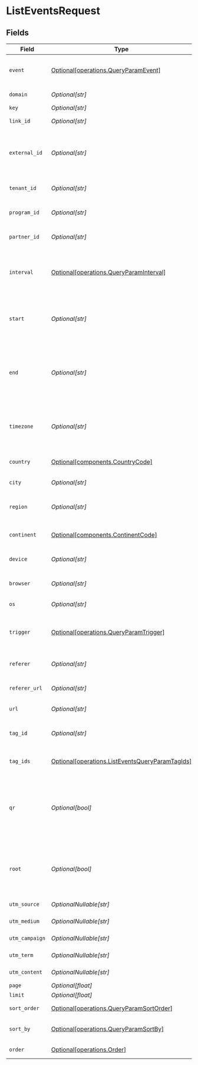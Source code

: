 # ListEventsRequest


## Fields

| Field                                                                                                                                                                 | Type                                                                                                                                                                  | Required                                                                                                                                                              | Description                                                                                                                                                           | Example                                                                                                                                                               |
| --------------------------------------------------------------------------------------------------------------------------------------------------------------------- | --------------------------------------------------------------------------------------------------------------------------------------------------------------------- | --------------------------------------------------------------------------------------------------------------------------------------------------------------------- | --------------------------------------------------------------------------------------------------------------------------------------------------------------------- | --------------------------------------------------------------------------------------------------------------------------------------------------------------------- |
| `event`                                                                                                                                                               | [Optional[operations.QueryParamEvent]](../../models/operations/queryparamevent.md)                                                                                    | :heavy_minus_sign:                                                                                                                                                    | The type of event to retrieve analytics for. Defaults to 'clicks'.                                                                                                    |                                                                                                                                                                       |
| `domain`                                                                                                                                                              | *Optional[str]*                                                                                                                                                       | :heavy_minus_sign:                                                                                                                                                    | The domain to filter analytics for.                                                                                                                                   |                                                                                                                                                                       |
| `key`                                                                                                                                                                 | *Optional[str]*                                                                                                                                                       | :heavy_minus_sign:                                                                                                                                                    | The short link slug.                                                                                                                                                  |                                                                                                                                                                       |
| `link_id`                                                                                                                                                             | *Optional[str]*                                                                                                                                                       | :heavy_minus_sign:                                                                                                                                                    | The unique ID of the short link on Dub.                                                                                                                               |                                                                                                                                                                       |
| `external_id`                                                                                                                                                         | *Optional[str]*                                                                                                                                                       | :heavy_minus_sign:                                                                                                                                                    | This is the ID of the link in the your database. Must be prefixed with 'ext_' when passed as a query parameter.                                                       |                                                                                                                                                                       |
| `tenant_id`                                                                                                                                                           | *Optional[str]*                                                                                                                                                       | :heavy_minus_sign:                                                                                                                                                    | The ID of the tenant that created the link inside your system.                                                                                                        |                                                                                                                                                                       |
| `program_id`                                                                                                                                                          | *Optional[str]*                                                                                                                                                       | :heavy_minus_sign:                                                                                                                                                    | The ID of the program to retrieve analytics for.                                                                                                                      |                                                                                                                                                                       |
| `partner_id`                                                                                                                                                          | *Optional[str]*                                                                                                                                                       | :heavy_minus_sign:                                                                                                                                                    | The ID of the partner to retrieve analytics for.                                                                                                                      |                                                                                                                                                                       |
| `interval`                                                                                                                                                            | [Optional[operations.QueryParamInterval]](../../models/operations/queryparaminterval.md)                                                                              | :heavy_minus_sign:                                                                                                                                                    | The interval to retrieve events for. Takes precedence over start and end. If undefined, defaults to 24h.                                                              |                                                                                                                                                                       |
| `start`                                                                                                                                                               | *Optional[str]*                                                                                                                                                       | :heavy_minus_sign:                                                                                                                                                    | The start date and time when to retrieve analytics from. Takes precedence over `interval`.                                                                            |                                                                                                                                                                       |
| `end`                                                                                                                                                                 | *Optional[str]*                                                                                                                                                       | :heavy_minus_sign:                                                                                                                                                    | The end date and time when to retrieve analytics from. If not provided, defaults to the current date. Takes precedence over `interval`.                               |                                                                                                                                                                       |
| `timezone`                                                                                                                                                            | *Optional[str]*                                                                                                                                                       | :heavy_minus_sign:                                                                                                                                                    | The IANA time zone code for aligning timeseries granularity (e.g. America/New_York). Defaults to UTC.                                                                 | America/New_York                                                                                                                                                      |
| `country`                                                                                                                                                             | [Optional[components.CountryCode]](../../models/components/countrycode.md)                                                                                            | :heavy_minus_sign:                                                                                                                                                    | The country to retrieve analytics for.                                                                                                                                |                                                                                                                                                                       |
| `city`                                                                                                                                                                | *Optional[str]*                                                                                                                                                       | :heavy_minus_sign:                                                                                                                                                    | The city to retrieve analytics for.                                                                                                                                   | New York                                                                                                                                                              |
| `region`                                                                                                                                                              | *Optional[str]*                                                                                                                                                       | :heavy_minus_sign:                                                                                                                                                    | The ISO 3166-2 region code to retrieve analytics for.                                                                                                                 |                                                                                                                                                                       |
| `continent`                                                                                                                                                           | [Optional[components.ContinentCode]](../../models/components/continentcode.md)                                                                                        | :heavy_minus_sign:                                                                                                                                                    | The continent to retrieve analytics for.                                                                                                                              |                                                                                                                                                                       |
| `device`                                                                                                                                                              | *Optional[str]*                                                                                                                                                       | :heavy_minus_sign:                                                                                                                                                    | The device to retrieve analytics for.                                                                                                                                 | Desktop                                                                                                                                                               |
| `browser`                                                                                                                                                             | *Optional[str]*                                                                                                                                                       | :heavy_minus_sign:                                                                                                                                                    | The browser to retrieve analytics for.                                                                                                                                | Chrome                                                                                                                                                                |
| `os`                                                                                                                                                                  | *Optional[str]*                                                                                                                                                       | :heavy_minus_sign:                                                                                                                                                    | The OS to retrieve analytics for.                                                                                                                                     | Windows                                                                                                                                                               |
| `trigger`                                                                                                                                                             | [Optional[operations.QueryParamTrigger]](../../models/operations/queryparamtrigger.md)                                                                                | :heavy_minus_sign:                                                                                                                                                    | The trigger to retrieve analytics for. If undefined, return both QR and link clicks.                                                                                  |                                                                                                                                                                       |
| `referer`                                                                                                                                                             | *Optional[str]*                                                                                                                                                       | :heavy_minus_sign:                                                                                                                                                    | The referer to retrieve analytics for.                                                                                                                                | google.com                                                                                                                                                            |
| `referer_url`                                                                                                                                                         | *Optional[str]*                                                                                                                                                       | :heavy_minus_sign:                                                                                                                                                    | The full referer URL to retrieve analytics for.                                                                                                                       | https://dub.co/blog                                                                                                                                                   |
| `url`                                                                                                                                                                 | *Optional[str]*                                                                                                                                                       | :heavy_minus_sign:                                                                                                                                                    | The URL to retrieve analytics for.                                                                                                                                    |                                                                                                                                                                       |
| `tag_id`                                                                                                                                                              | *Optional[str]*                                                                                                                                                       | :heavy_minus_sign:                                                                                                                                                    | Deprecated. Use `tagIds` instead. The tag ID to retrieve analytics for.                                                                                               |                                                                                                                                                                       |
| `tag_ids`                                                                                                                                                             | [Optional[operations.ListEventsQueryParamTagIds]](../../models/operations/listeventsqueryparamtagids.md)                                                              | :heavy_minus_sign:                                                                                                                                                    | The tag IDs to retrieve analytics for.                                                                                                                                |                                                                                                                                                                       |
| `qr`                                                                                                                                                                  | *Optional[bool]*                                                                                                                                                      | :heavy_minus_sign:                                                                                                                                                    | Deprecated. Use the `trigger` field instead. Filter for QR code scans. If true, filter for QR codes only. If false, filter for links only. If undefined, return both. |                                                                                                                                                                       |
| `root`                                                                                                                                                                | *Optional[bool]*                                                                                                                                                      | :heavy_minus_sign:                                                                                                                                                    | Filter for root domains. If true, filter for domains only. If false, filter for links only. If undefined, return both.                                                |                                                                                                                                                                       |
| `utm_source`                                                                                                                                                          | *OptionalNullable[str]*                                                                                                                                               | :heavy_minus_sign:                                                                                                                                                    | The UTM source of the short link.                                                                                                                                     |                                                                                                                                                                       |
| `utm_medium`                                                                                                                                                          | *OptionalNullable[str]*                                                                                                                                               | :heavy_minus_sign:                                                                                                                                                    | The UTM medium of the short link.                                                                                                                                     |                                                                                                                                                                       |
| `utm_campaign`                                                                                                                                                        | *OptionalNullable[str]*                                                                                                                                               | :heavy_minus_sign:                                                                                                                                                    | The UTM campaign of the short link.                                                                                                                                   |                                                                                                                                                                       |
| `utm_term`                                                                                                                                                            | *OptionalNullable[str]*                                                                                                                                               | :heavy_minus_sign:                                                                                                                                                    | The UTM term of the short link.                                                                                                                                       |                                                                                                                                                                       |
| `utm_content`                                                                                                                                                         | *OptionalNullable[str]*                                                                                                                                               | :heavy_minus_sign:                                                                                                                                                    | The UTM content of the short link.                                                                                                                                    |                                                                                                                                                                       |
| `page`                                                                                                                                                                | *Optional[float]*                                                                                                                                                     | :heavy_minus_sign:                                                                                                                                                    | N/A                                                                                                                                                                   |                                                                                                                                                                       |
| `limit`                                                                                                                                                               | *Optional[float]*                                                                                                                                                     | :heavy_minus_sign:                                                                                                                                                    | N/A                                                                                                                                                                   |                                                                                                                                                                       |
| `sort_order`                                                                                                                                                          | [Optional[operations.QueryParamSortOrder]](../../models/operations/queryparamsortorder.md)                                                                            | :heavy_minus_sign:                                                                                                                                                    | The sort order. The default is `desc`.                                                                                                                                |                                                                                                                                                                       |
| `sort_by`                                                                                                                                                             | [Optional[operations.QueryParamSortBy]](../../models/operations/queryparamsortby.md)                                                                                  | :heavy_minus_sign:                                                                                                                                                    | The field to sort the events by. The default is `timestamp`.                                                                                                          |                                                                                                                                                                       |
| `order`                                                                                                                                                               | [Optional[operations.Order]](../../models/operations/order.md)                                                                                                        | :heavy_minus_sign:                                                                                                                                                    | DEPRECATED. Use `sortOrder` instead.                                                                                                                                  |                                                                                                                                                                       |